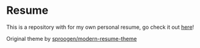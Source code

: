 # Resume

This is a repository with for my own personal resume, go check it out [here](https://khalilabuawad.github.io)!

Original theme by [sproogen/modern-resume-theme](https://github.com/sproogen/modern-resume-theme)
